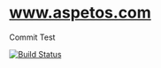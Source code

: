 www.aspetos.com
===============

Commit Test

[![Build Status](http://jenkins.cwd.at/buildStatus/icon?job=Aspetos&build=14)](http://jenkins.cwd.at/job/Aspetos/14/)
